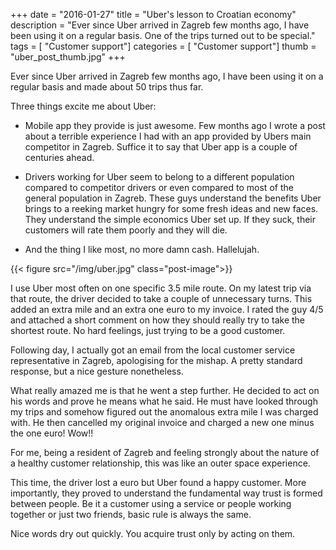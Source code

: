 +++
date        = "2016-01-27"
title       = "Uber's lesson to Croatian economy"
description = "Ever since Uber arrived in Zagreb few months ago, I have been using it on a regular basis. One of the trips turned out to be special."
tags        = [ "Customer support"]
categories	= [ "Customer support"]
thumb		= "uber_post_thumb.jpg"
+++


Ever since Uber arrived in Zagreb few months ago, I have been using it on a regular basis and made about 50 trips thus far. 


Three things excite me about Uber:


* Mobile app they provide is just awesome. Few months ago I wrote a post about a terrible experience I had with an app provided by Ubers main competitor in Zagreb. Suffice it to say that Uber app is a couple of centuries ahead.

* Drivers working for Uber seem to belong to a different population compared to competitor drivers or even compared to most of the general population in Zagreb. These guys understand the benefits Uber brings to a reeking market hungry for some fresh ideas and new faces. They understand the simple economics Uber set up. If they suck, their customers will rate them poorly and they will die.

* And the thing I like most, no more damn cash. Hallelujah.

{{< figure src="/img/uber.jpg" class="post-image">}}

I use Uber most often on one specific 3.5 mile route. On my latest trip via that route, the driver decided to take a couple of unnecessary turns. This added an extra mile and an extra one euro to my invoice. I rated the guy 4/5 and attached a short comment on how they should really try to take the shortest route. No hard feelings, just trying to be a good customer.


Following day, I actually got an email from the local customer service representative in Zagreb, apologising for the mishap. A pretty standard response, but a nice gesture nonetheless. 


What really amazed me is that he went a step further. He decided to act on his words and prove he means what he said. He must have looked through my trips and somehow figured out the anomalous extra mile I was charged with. He then cancelled my original invoice and charged a new one minus the one euro! Wow!!


For me, being a resident of Zagreb and feeling strongly about the nature of a healthy customer relationship, this was like an outer space experience.


This time, the driver lost a euro but Uber found a happy customer. More importantly, they proved to understand the fundamental way trust is formed between people. Be it a customer using a service or people working together or just two friends, basic rule is always the same.


Nice words dry out quickly. You acquire trust only by acting on them.


